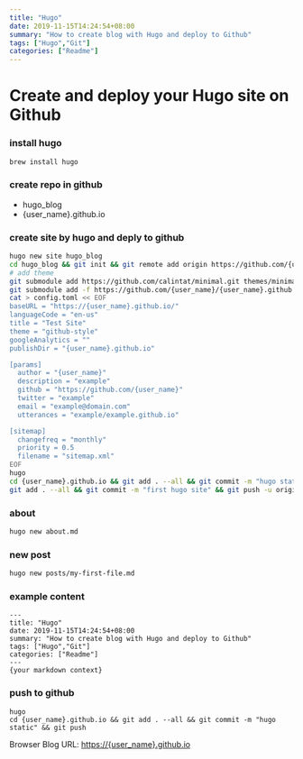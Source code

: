 ```yaml
---
title: "Hugo"
date: 2019-11-15T14:24:54+08:00
summary: "How to create blog with Hugo and deploy to Github"
tags: ["Hugo","Git"]
categories: ["Readme"]
---
```

# Create and deploy your Hugo site on Github <!--more-->

### install hugo
```bash
brew install hugo
```

### create repo in github
- hugo_blog
- {user_name}.github.io

### create site by hugo and deply to github
```bash
hugo new site hugo_blog
cd hugo_blog && git init && git remote add origin https://github.com/{user_name}/hugo_blog
# add theme
git submodule add https://github.com/calintat/minimal.git themes/minimal
git submodule add -f https://github.com/{user_name}/{user_name}.github.io.git
cat > config.toml << EOF
baseURL = "https://{user_name}.github.io/" 
languageCode = "en-us"  
title = "Test Site"
theme = "github-style"
googleAnalytics = ""
publishDir = "{user_name}.github.io"

[params]
  author = "{user_name}"
  description = "example"
  github = "https://github.com/{user_name}"
  twitter = "example"
  email = "example@domain.com"
  utterances = "example/example.github.io"

[sitemap]
  changefreq = "monthly"
  priority = 0.5
  filename = "sitemap.xml"
EOF
hugo
cd {user_name}.github.io && git add . --all && git commit -m "hugo static" && git push
git add . --all && git commit -m "first hugo site" && git push -u origin master
```
### about
```bash
hugo new about.md
```

### new post
```bash
hugo new posts/my-first-file.md
```

### example content
```
---
title: "Hugo"
date: 2019-11-15T14:24:54+08:00
summary: "How to create blog with Hugo and deploy to Github"
tags: ["Hugo","Git"]
categories: ["Readme"]
---
{your markdown context}
```

### push to github
```
hugo
cd {user_name}.github.io && git add . --all && git commit -m "hugo static" && git push
```
Browser Blog URL: [https://{user_name}.github.io](https://{user_name}.github.io)
